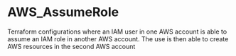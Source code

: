 # AWS_AssumeRole
Terraform configurations where an IAM user in one AWS account is able to assume an IAM role in another AWS account. The use is then able to create AWS resources in the second AWS account
